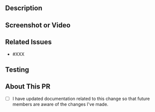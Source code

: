 ## Description
<!-- BELOW: What did you change in this PR? -->



## Screenshot or Video
<!-- BELOW: Add a screenshot/video showing your change working. This helps reviewers understand what the expected behavior of this PR is without needing to write a long description. -->



## Related Issues
<!-- BELOW: What issues are closed by this PR? Write "Closed #XXX" to close the issue when the PR is merged. -->

* #XXX

## Testing
<!-- BELOW: Briefly explain how someone can go about testing your PR. -->



## About This PR
<!-- BELOW: Have you checked the following? --->

- [ ] I have updated documentation related to this change so that future members are aware of the changes I've made.
